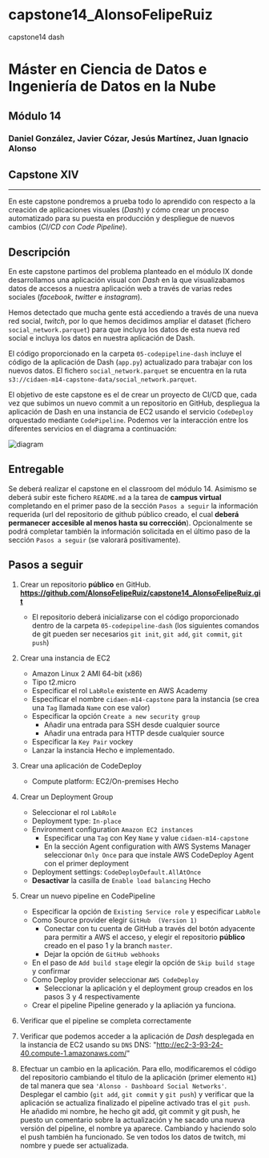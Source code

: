 # capstone14_AlonsoFelipeRuiz
capstone14 dash

# Máster en Ciencia de Datos e Ingeniería de Datos en la Nube
## Módulo 14
### Daniel González, Javier Cózar, Jesús Martínez, Juan Ignacio Alonso

## Capstone XIV
---

En este capstone pondremos a prueba todo lo aprendido con respecto a la creación de aplicaciones visuales (_Dash_) y cómo crear un proceso automatizado para su puesta en producción y despliegue de nuevos cambios (_CI/CD con Code Pipeline_).

## Descripción

En este capstone partimos del problema planteado en el módulo IX donde desarrollamos una aplicación visual con _Dash_ en la que visualizabamos datos de accesos a nuestra aplicación web a través de varias redes sociales (_facebook_, _twitter_ e _instagram_).

Hemos detectado que mucha gente está accediendo a través de una nueva red social, _twitch_, por lo que hemos decidimos ampliar el dataset (fichero `social_network.parquet`) para que incluya los datos de esta nueva red social e incluya los datos en nuestra aplicación de Dash.

El código proporcionado en la carpeta `05-codepipeline-dash` incluye el código de la aplicación de Dash (`app.py`) actualizado para trabajar con los nuevos datos. El fichero `social_network.parquet` se encuentra en la ruta `s3://cidaen-m14-capstone-data/social_network.parquet`.

El objetivo de este capstone es el de crear un proyecto de CI/CD que, cada vez que subimos un nuevo commit a un repositorio en GitHub, despliegua la aplicación de Dash en una instancia de EC2 usando el servicio `CodeDeploy` orquestado mediante `CodePipeline`. Podemos ver la interacción entre los diferentes servicios en el diagrama a continuación:

![diagram](images/diagram.png)


## Entregable

Se deberá realizar el capstone en el classroom del módulo 14. Asimismo se deberá subir este fichero `README.md` a la tarea de **campus virtual** completando en el primer paso de la sección `Pasos a seguir` la información requerida (url del repositorio de github público creado, el cual **deberá permanecer accesible al menos hasta su corrección**). Opcionalmente se podrá completar también la información solicitada en el último paso de la sección `Pasos a seguir` (se valorará positivamente).


## Pasos a seguir

1. Crear un repositorio **público** en GitHub. **https://github.com/AlonsoFelipeRuiz/capstone14_AlonsoFelipeRuiz.git**
    - El repositorio deberá inicializarse con el código proporcionado dentro de la carpeta `05-codepipeline-dash` (los siguientes comandos de git pueden ser necesarios `git init`, `git add`, `git commit`, `git push`)
2. Crear una instancia de EC2
    - Amazon Linux 2 AMI 64-bit (x86)
    - Tipo t2.micro
    - Especificar el rol `LabRole` existente en AWS Academy
    - Especificar el nombre `cidaen-m14-capstone` para la instancia (se crea una `Tag` llamada `Name` con ese valor)
    - Especificar la opción `Create a new security group`
        - Añadir una entrada para SSH desde cualquier source
        - Añadir una entrada para HTTP desde cualquier source
    - Especificar la `Key Pair` vockey
    - Lanzar la instancia
Hecho e implementado.

3. Crear una aplicación de CodeDeploy
    - Compute platform: EC2/On-premises
Hecho

4. Crear un Deployment Group
    - Seleccionar el rol `LabRole`
    - Deployment type: `In-place`
    - Environment configuration `Amazon EC2 instances`
        - Especificar una `Tag` con Key `Name` y value `cidaen-m14-capstone`
        - En la sección Agent configuration with AWS Systems Manager seleccionar `Only Once` para que instale AWS CodeDeploy Agent con el primer deployment
    - Deployment settings: `CodeDeployDefault.AllAtOnce`
    - **Desactivar** la casilla de `Enable load balancing`
Hecho

5. Crear un nuevo pipeline en CodePipeline
    - Especificar la opción de `Existing Service role` y especificar `LabRole`
    - Como Source provider elegir `GitHub  (Version 1)`
        - Conectar con tu cuenta de GitHub a través del botón adyacente para permitir a AWS el acceso, y elegir el repositorio **público** creado en el paso 1 y la branch `master`.
        - Dejar la opción de `GitHub webhooks`
    - En el paso de `Add build stage` elegir la opción de `Skip build stage` y confirmar
    - Como Deploy provider seleccionar `AWS CodeDeploy`
        - Seleccionar la aplicación y el deployment group creados en los pasos 3 y 4 respectivamente
    - Crear el pipeline
Pipeline generado y la apliación ya funciona.

6. Verificar que el pipeline se completa correctamente
7. Verificar que podemos acceder a la aplicación de _Dash_ desplegada en la instancia de EC2 usando su `DNS`
    DNS: "http://ec2-3-93-24-40.compute-1.amazonaws.com/"
8. Efectuar un cambio en la aplicación. Para ello, modificaremos el código del repositorio cambiando el título de la aplicación (primer elemento `H1`) de tal manera que sea `'Alonso - Dashboard Social Networks'`. Desplegar el cambio (`git add`, `git commit` y `git push`) y verificar que la aplicación se actualiza finalizado el pipeline activado tras el `git push`.
He añadido mi nombre, he hecho git add, git commit y git push, he puesto un comentario sobre la actualización y he sacado una nueva versión del pipeline, el nombre ya aparece. Cambiando y haciendo solo el push también ha funcionado. Se ven todos los datos de twitch, mi nombre y puede ser actualizada.
